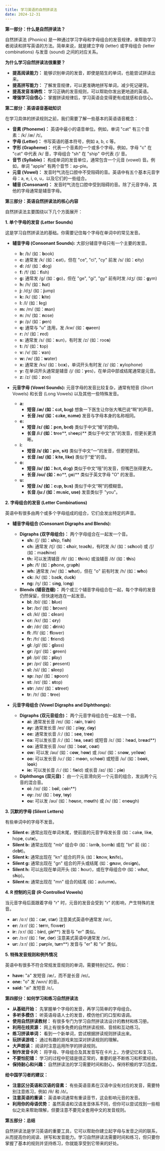 ```yaml
---
title: 学习英语的自然拼读法
date: 2024-12-31
---
```


**第一部分：什么是自然拼读法？**

自然拼读法 (Phonics) 是一种通过学习字母和字母组合的发音规律，来帮助学习者阅读和拼写英语的方法。简单来说，就是建立字母 (letter) 或字母组合 (letter combinations) 与发音 (sound) 之间的对应关系。

**为什么学习自然拼读法很重要？**

* **提高阅读能力：** 能够识别单词的发音，即使是陌生的单词，也能尝试拼读出来。
* **提高拼写能力：** 了解发音规律，可以更准确地拼写单词，减少死记硬背。
* **提高发音准确性：** 学习正确的发音规则，可以帮助你发出更地道的英语。
* **增强学习自信心：** 掌握拼读规律后，学习英语会变得更有成就感和自信心。

**第二部分：英语语音基础知识**

在学习具体的拼读规则之前，我们需要了解一些基本的英语语音概念：

* **音素 (Phoneme)：** 英语中最小的语音单位。例如，单词 "cat" 有三个音素：/k/ /æ/ /t/。
* **字母 (Letter)：** 书写英语的基本符号，例如 a, b, c 等。
* **字形 (Grapheme)：** 代表一个音素的一个或多个字母。例如，字母 "c" 在 "cat" 中代表 /k/ 音，字母组合 "sh" 在 "ship" 中代表 /ʃ/ 音。
* **音节 (Syllable)：** 构成单词的发音单位，通常包含一个元音 (vowel) 音。例如，单词 "apple" 有两个音节：ap-ple。
* **元音 (Vowel)：** 发音时气流在口腔中不受阻碍的音。英语中有五个基本元音字母：a, e, i, o, u，以及它们的一些组合。
* **辅音 (Consonant)：** 发音时气流在口腔中受到阻碍的音。除了元音字母，其他的字母通常是辅音字母。

**第三部分：英语自然拼读法的核心内容**

自然拼读法主要围绕以下几个方面展开：

**1. 单个字母的发音 (Letter Sounds)**

这是学习自然拼读法的基础。你需要记住每个字母在单词中的常见发音。

* **辅音字母 (Consonant Sounds):** 大部分辅音字母只有一个主要的发音。
    * **b:** /b/  (如：**b**ook)
    * **c:** 通常发 /k/ (如：**c**at)，但在 "ce", "ci", "cy" 前发 /s/ (如：**c**ity)
    * **d:** /d/  (如：**d**og)
    * **f:** /f/  (如：**f**ish)
    * **g:** 通常发 /g/ (如：**g**o)，但在 "ge", "gi", "gy" 前有时发 /dʒ/ (如：**g**ym)
    * **h:** /h/  (如：**h**at)
    * **j:** /dʒ/ (如：**j**ump)
    * **k:** /k/  (如：**k**ite)
    * **l:** /l/  (如：**l**eg)
    * **m:** /m/  (如：**m**an)
    * **n:** /n/  (如：**n**ose)
    * **p:** /p/  (如：**p**en)
    * **q:** 通常与 "u" 连用，发 /kw/ (如：**qu**een)
    * **r:** /r/  (如：**r**ed)
    * **s:** 通常发 /s/ (如：**s**un)，有时发 /z/ (如：roo**s**)
    * **t:** /t/  (如：**t**op)
    * **v:** /v/  (如：**v**an)
    * **w:** /w/  (如：**w**ater)
    * **x:** 通常发 /ks/ (如：bo**x**)，单词开头有时发 /z/ (如：**x**ylophone)
    * **y:** 在单词开头通常是辅音 /j/ (如：**y**es)，在单词中部或结尾通常是元音。
    * **z:** /z/  (如：**z**oo)

* **元音字母 (Vowel Sounds):** 元音字母的发音比较复杂，通常有短音 (Short Vowels) 和长音 (Long Vowels) 以及其他一些特殊发音。

    * **a:**
        * **短音 /æ/ (如：c**a**t, b**a**g)**  想象一下医生让你张大嘴巴说“啊”的声音。
        * **长音 /eɪ/ (如：c**a**ke, n**a**me)** 发音与字母本身的名称相同。
    * **e:**
        * **短音 /ɛ/ (如：p**e**n, b**e**d)**  类似于中文“矮”的韵母。
        * **长音 /iː/ (如：tr**ee**, sh**ee**p)**  类似于中文“衣”的发音，但更长更清晰。
    * **i:**
        * **短音 /ɪ/ (如：p**i**n, s**i**t)** 类似于中文“一”的发音，但更短更轻。
        * **长音 /aɪ/ (如：k**i**te, l**i**ke)**  类似于“爱”的音。
    * **o:**
        * **短音 /ɒ/ (如：h**o**t, d**o**g)**  类似于中文“哦”的发音，但嘴巴张得更大。
        * **长音 /oʊ/ (如：n**o**, g**o**)**  类似于英文字母 "O" 的发音。
    * **u:**
        * **短音 /ʌ/ (如：c**u**p, b**u**s)**  类似于中文“啊”的模糊音。
        * **长音 /juː/ (如：m**u**sic, **u**se)**  发音类似于 "you"。

**2. 字母组合的发音 (Letter Combinations)**

英语中有很多由两个或多个字母组成的组合，它们会发出特定的声音。

* **辅音字母组合 (Consonant Digraphs and Blends):**

    * **Digraphs (双字母组合)：** 两个字母组合在一起发一个音。
        * **sh:** /ʃ/ (如：**sh**ip, fi**sh**)
        * **ch:** 通常发 /tʃ/ (如：**ch**air, tea**ch**)，有时发 /k/ (如：s**ch**ool) 或 /ʃ/ (如：ma**ch**ine)
        * **th:** 可以发清辅音 /θ/ (如：**th**ink) 或浊辅音 /ð/ (如：**th**is)
        * **ph:** /f/ (如：**ph**one, gra**ph**)
        * **wh:** 通常发 /w/ (如：**wh**at)，但在 "o" 前有时发 /h/ (如：**wh**o)
        * **ck:** /k/ (如：ba**ck**, du**ck**)
        * **ng:** /ŋ/ (如：si**ng**, lo**ng**)
    * **Blends (辅音连缀)：** 两个或三个辅音字母组合在一起，每个字母的发音仍然保留，但快速地连在一起发音。
        * **bl:** /bl/ (如：**bl**ue)
        * **br:** /br/ (如：**br**own)
        * **cl:** /kl/ (如：**cl**ean)
        * **cr:** /kr/ (如：**cr**y)
        * **dr:** /dr/ (如：**dr**ink)
        * **fl:** /fl/ (如：**fl**ower)
        * **fr:** /fr/ (如：**fr**iend)
        * **gl:** /gl/ (如：**gl**ass)
        * **gr:** /gr/ (如：**gr**een)
        * **pl:** /pl/ (如：**pl**ay)
        * **pr:** /pr/ (如：**pr**esent)
        * **sl:** /sl/ (如：**sl**eep)
        * **sp:** /sp/ (如：**sp**oon)
        * **st:** /st/ (如：**st**op)
        * **str:** /str/ (如：**str**eet)
        * **tr:** /tr/ (如：**tr**ee)

* **元音字母组合 (Vowel Digraphs and Diphthongs):**

    * **Digraphs (双元音组合)：** 两个元音字母组合在一起发一个音。
        * **ai:** 通常发长音 /eɪ/ (如：r**ai**n, tr**ai**n)
        * **ay:** 通常发长音 /eɪ/ (如：pl**ay**, d**ay**)
        * **ee:** 通常发长音 /iː/ (如：s**ee**, tr**ee**)
        * **ea:** 可以发长音 /iː/ (如：t**ea**, s**ea**t) 或短音 /ɛ/ (如：h**ea**d, br**ea**d**)
        * **oa:** 通常发长音 /oʊ/ (如：b**oa**t, c**oa**t)
        * **ow:** 可以发 /aʊ/ (如：c**ow**, h**ow**) 或 /oʊ/ (如：sn**ow**, yell**ow**)
        * **oo:** 可以发长音 /uː/ (如：m**oo**n, sch**oo**l) 或短音 /ʊ/ (如：b**oo**k, l**oo**k)
        * **ie:** 可以发长音 /iː/ (如：f**ie**ld) 或长音 /aɪ/ (如：p**ie**)
    * **Diphthongs (双元音)：** 由一个元音滑向另一个元音的组合，发出两个元音的混合音。
        * **oi:** /ɔɪ/ (如：b**oi**l, c**oi**n**)
        * **oy:** /ɔɪ/ (如：b**oy**, t**oy**)
        * **ou:** 可以发 /aʊ/ (如：h**ou**se, m**ou**th) 或 /ʌ/ (如：en**ou**gh)

**3. 沉默的字母 (Silent Letters)**

有些单词中的字母不发音。

* **Silent e:** 通常出现在单词末尾，使前面的元音字母发长音 (如：cak**e**, lik**e**, hop**e**, cut**e**)。
* **Silent b:** 通常出现在 "mb" 组合中 (如：lam**b**, bom**b**) 或在 "bt" 前 (如：de**bt**)。
* **Silent k:** 通常出现在 "kn" 组合的开头 (如：**kn**ow, **kn**ife)。
* **Silent g:** 通常出现在 "gn" 组合的开头或结尾 (如：**gn**aw, desi**gn**)。
* **Silent h:** 可以出现在单词开头 (如：**h**our)，或在字母组合中 (如：w**h**at, s**h**ip)。
* **Silent n:** 通常出现在 "mn" 组合的结尾 (如：autum**n**)。

**4. R 控制的元音 (R-Controlled Vowels)**

当元音字母后面跟着字母 "r" 时，元音的发音会受到 "r" 的影响，产生特殊的发音。

* **ar:** /ɑːr/ (如：c**ar**, st**ar**)  注意美式英语中通常发 /ɑr/。
* **er:** /ɜːr/ (如：t**er**m, flow**er**)
* **ir:** /ɜːr/ (如：b**ir**d, g**ir**l**)  发音与 "er" 类似。
* **or:** /ɔːr/ (如：f**or**, d**or**)  注意美式英语中通常发 /ɔr/。
* **ur:** /ɜːr/ (如：p**ur**ple, t**ur**n**)  发音与 "er" 和 "ir" 类似。

**5. 特殊发音规则和例外情况**

英语中有很多不符合常规发音规则的单词，需要特别记忆。例如：

* **have:**  "a" 发短音 /æ/，而不是长音 /eɪ/。
* **one:**  "o" 发 /wʌn/ 的音。
* **said:**  "ai" 发短音 /ɛ/。

**第四部分：如何学习和练习自然拼读法**

* **从基础开始：** 先掌握单个字母的发音，再学习简单的字母组合。
* **多听多模仿：** 听英语母语人士的发音，模仿他们的口型和语调。
* **使用自然拼读教材：** 有很多专门为学习自然拼读法设计的教材和练习册。
* **利用在线资源：** 网上有很多免费的自然拼读视频、音频和互动练习。
* **练习拼读单词：** 看到一个新单词，尝试根据拼读规则拼读出来。
* **玩拼读游戏：** 通过有趣的游戏来加深对拼读规则的理解。
* **大声朗读：** 阅读时注意运用所学的拼读规则。
* **制作发音卡片：** 将字母、字母组合及其发音写在卡片上，方便记忆和复习。
* **不要怕犯错：** 学习的过程中犯错是很正常的，重要的是不断练习和积累经验。
* **保持耐心和兴趣：** 自然拼读法的学习需要时间和耐心，保持积极的学习态度。

**给中国学习者的建议：**

* **注意区分英语和汉语的音素：** 有些英语音素在汉语中没有对应的发音，需要特别注意练习，例如 /θ/ 和 /ð/。
* **注意英语的重读：** 英语单词通常有重读音节，这会影响元音的发音。
* **利用你的母语优势：**  虽然英语和汉语发音体系不同，但你可以尝试找到一些相似之处来帮助理解，但要注意不要完全套用中文的发音规则。

**第五部分：总结**

自然拼读法是学习英语的重要工具，它可以帮助你建立起字母与发音之间的联系，从而提高你的阅读、拼写和发音能力。学习自然拼读法需要时间和练习，但只要你掌握了基本的规则并坚持练习，你就能享受到它带来的好处。
